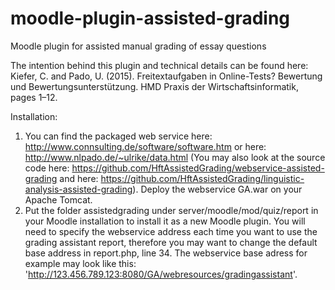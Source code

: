 # moodle-plugin-assisted-grading
Moodle plugin for assisted manual grading of essay questions

The intention behind this plugin and technical details can be found here:
Kiefer, C. and Pado, U. (2015). Freitextaufgaben in Online-Tests? Bewertung
und Bewertungsunterstützung. HMD Praxis der Wirtschaftsinformatik, pages
1–12.

Installation:

1. You can find the packaged web service here: http://www.connsulting.de/software/software.htm or here: http://www.nlpado.de/~ulrike/data.html (You may also look at the source code here: https://github.com/HftAssistedGrading/webservice-assisted-grading and here: https://github.com/HftAssistedGrading/linguistic-analysis-assisted-grading). Deploy the webservice GA.war on your Apache Tomcat.
2. Put the folder assistedgrading under server/moodle/mod/quiz/report in your Moodle installation to install it as a new Moodle plugin. You will need to specify the webservice address each time you want to use the grading assistant report, therefore you may want to change the default base address in report.php, line 34. The webservice base adress for example may look like this: 'http://123.456.789.123:8080/GA/webresources/gradingassistant'.
